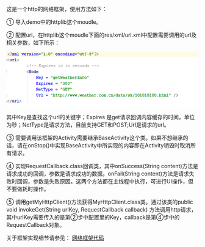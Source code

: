 
这是一个http的网络框架，使用方法如下：

① 导入demo中的httplib这个moudle。

② 配置url，在httplib这个moudle下面的res/xml/url.xml中配置需要调用的url及相关参数，如下所示：

![配置url](https://github.com/gaopj/MyHttp/raw/master/pic/1.png)

其中Key是查找这个url的关键字；Expires 是get请求回调内容缓存的时间，单位为秒；NetType是请求方法，目前支持GET和POST;Url是请求的url。

③ 需要调用该框架的Activity需要继承BaseActivity这个类。如果不想继承的话，请在onStop()中实现BaseActivity中所实现的内容即在Activity销毁时取消所有请求。

④ 实现RequestCallback.class回调类，其中onSuccess(String content)方法是请求成功的回调，参数是请求成功的数据。onFail(String content)方法是请求失败时回调，参数是失败原因。这两个方法都在主线程中执行，可进行UI操作，但不要做耗时操作。

⑤ 调用getMyHttpClient()方法获得MyHttpClient.class类。通过该类的public void invokeGet(String urlKey, RequestCallback callback) 方法调用http请求，其中urlKey需要传入的是第②步中配置里的Key，callback是第④步中的RequestCallback对象。

关于框架实现细节请参见：  [网络框架代码](https://github.com/gaopj/MyHttp)
